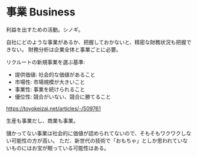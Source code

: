 # 事業 Business

利益を出すための活動。シノギ。

自社にどのような事業があるか、把握しておかないと、精密な財務状況も把握できない。
財務分析は企業全体と事業ごとに必要。

リクルートの新規事業を選ぶ基準:

- 提供価値: 社会的な価値があること
- 市場性: 市場規模が大きいこと
- 事業性: 事業を続けられること
- 優位性: 競合がいない、競合に勝てること

https://toyokeizai.net/articles/-/509761

生産も事業だし、商業も事業。

儲かってない事業は社会的に価値が認められてないので、そもそもワクワクしない可能性の方が高い。
ただ、新世代の技術で「おもちゃ」としか思われていないものにはお宝が眠っている可能性はある。
